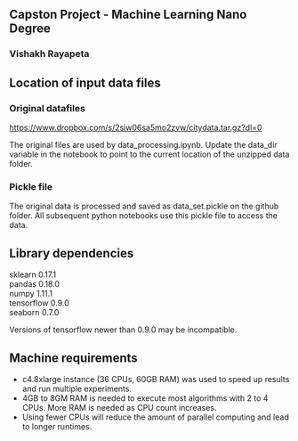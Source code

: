 ## Capston Project - Machine Learning Nano Degree
### Vishakh Rayapeta

## Location of input data files
### Original datafiles
https://www.dropbox.com/s/2siw06sa5mo2zvw/citydata.tar.gz?dl=0

The original files are used by data\_processing.ipynb. Update the data\_dir variable in the notebook to point to the current location of the unzipped data folder.

### Pickle file
The original data is processed and saved as data\_set.pickle on the github folder. All subsequent python notebooks use this pickle file to access the data.


## Library dependencies
sklearn    0.17.1    
pandas     0.18.0    
numpy      1.11.1     
tensorflow 0.9.0    
seaborn    0.7.0    

Versions of tensorflow newer than 0.9.0 may be incompatible.

## Machine requirements
* c4.8xlarge instance (36 CPUs, 60GB RAM) was used to speed up results and run multiple experiments.    
* 4GB to 8GM RAM is needed to execute most algorithms with 2 to 4 CPUs. More RAM is needed as CPU count increases.
* Using fewer CPUs will reduce the amount of parallel computing and lead to longer runtimes.
